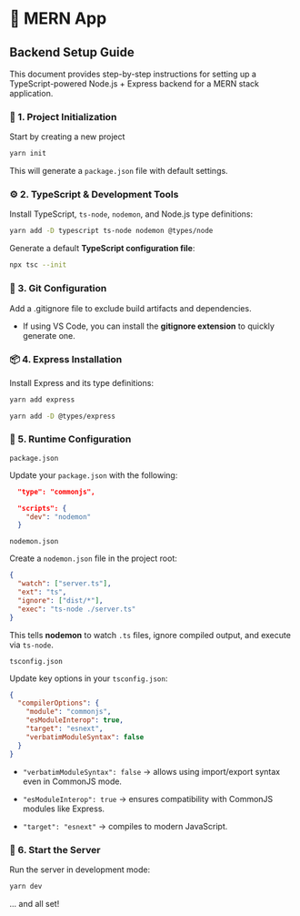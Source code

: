 # 🚀 MERN App

## Backend Setup Guide

This document provides step-by-step instructions for setting up a TypeScript-powered Node.js + Express backend for a MERN stack application.

### 📂 1. Project Initialization

Start by creating a new project

```bash
yarn init
```

This will generate a `package.json` file with default settings.

### ⚙️ 2. TypeScript & Development Tools

Install TypeScript, `ts-node`, `nodemon`, and Node.js type definitions:

```bash
yarn add -D typescript ts-node nodemon @types/node
```

Generate a default **TypeScript configuration file**:

```bash
npx tsc --init
```

### 📝 3. Git Configuration

Add a .gitignore file to exclude build artifacts and dependencies.

- If using VS Code, you can install the **gitignore extension** to quickly generate one.

### 📦 4. Express Installation

Install Express and its type definitions:

```bash
yarn add express

yarn add -D @types/express
```

### 🔧 5. Runtime Configuration

`package.json`

Update your `package.json` with the following:

```json
  "type": "commonjs",

  "scripts": {
    "dev": "nodemon"
  }
```

`nodemon.json`

Create a `nodemon.json` file in the project root:

```json
{
  "watch": ["server.ts"],
  "ext": "ts",
  "ignore": ["dist/*"],
  "exec": "ts-node ./server.ts"
}
```

This tells **nodemon** to watch `.ts` files, ignore compiled output, and execute via `ts-node`.

`tsconfig.json`

Update key options in your `tsconfig.json`:

```json
{
  "compilerOptions": {
    "module": "commonjs",
    "esModuleInterop": true,
    "target": "esnext",
    "verbatimModuleSyntax": false
  }
}
```

- `"verbatimModuleSyntax": false` → allows using import/export syntax even in CommonJS mode.

- `"esModuleInterop": true` → ensures compatibility with CommonJS modules like Express.

- `"target": "esnext"` → compiles to modern JavaScript.

### 🚀 6. Start the Server

Run the server in development mode:

```bash
yarn dev
```

... and all set!
